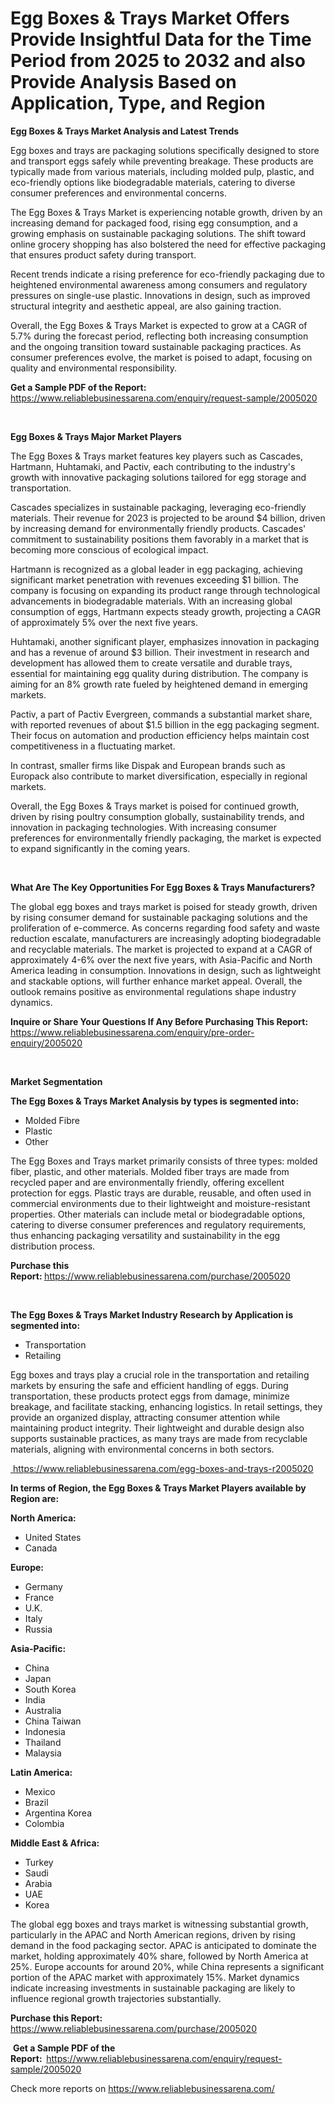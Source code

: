 <p><h1>Egg Boxes & Trays Market Offers Provide Insightful Data for the Time Period from 2025 to 2032 and also Provide Analysis Based on Application, Type, and Region</h1></p><p><strong>Egg Boxes & Trays Market Analysis and Latest Trends</strong></p>
<p><p>Egg boxes and trays are packaging solutions specifically designed to store and transport eggs safely while preventing breakage. These products are typically made from various materials, including molded pulp, plastic, and eco-friendly options like biodegradable materials, catering to diverse consumer preferences and environmental concerns. </p><p>The Egg Boxes & Trays Market is experiencing notable growth, driven by an increasing demand for packaged food, rising egg consumption, and a growing emphasis on sustainable packaging solutions. The shift toward online grocery shopping has also bolstered the need for effective packaging that ensures product safety during transport. </p><p>Recent trends indicate a rising preference for eco-friendly packaging due to heightened environmental awareness among consumers and regulatory pressures on single-use plastic. Innovations in design, such as improved structural integrity and aesthetic appeal, are also gaining traction. </p><p>Overall, the Egg Boxes & Trays Market is expected to grow at a CAGR of 5.7% during the forecast period, reflecting both increasing consumption and the ongoing transition toward sustainable packaging practices. As consumer preferences evolve, the market is poised to adapt, focusing on quality and environmental responsibility.</p></p>
<p><strong>Get a Sample PDF of the Report:&nbsp;</strong> <a href="https://www.reliablebusinessarena.com/enquiry/request-sample/2005020?utm_campaign=3558&utm_medium=2&utm_source=Github&utm_content=ia&utm_term=29032025&utm_id=egg-boxes-trays">https://www.reliablebusinessarena.com/enquiry/request-sample/2005020</a></p>
<p>&nbsp;</p>
<p><strong>Egg Boxes & Trays Major Market Players</strong></p>
<p><p>The Egg Boxes & Trays market features key players such as Cascades, Hartmann, Huhtamaki, and Pactiv, each contributing to the industry's growth with innovative packaging solutions tailored for egg storage and transportation. </p><p>Cascades specializes in sustainable packaging, leveraging eco-friendly materials. Their revenue for 2023 is projected to be around $4 billion, driven by increasing demand for environmentally friendly products. Cascades' commitment to sustainability positions them favorably in a market that is becoming more conscious of ecological impact.</p><p>Hartmann is recognized as a global leader in egg packaging, achieving significant market penetration with revenues exceeding $1 billion. The company is focusing on expanding its product range through technological advancements in biodegradable materials. With an increasing global consumption of eggs, Hartmann expects steady growth, projecting a CAGR of approximately 5% over the next five years.</p><p>Huhtamaki, another significant player, emphasizes innovation in packaging and has a revenue of around $3 billion. Their investment in research and development has allowed them to create versatile and durable trays, essential for maintaining egg quality during distribution. The company is aiming for an 8% growth rate fueled by heightened demand in emerging markets.</p><p>Pactiv, a part of Pactiv Evergreen, commands a substantial market share, with reported revenues of about $1.5 billion in the egg packaging segment. Their focus on automation and production efficiency helps maintain cost competitiveness in a fluctuating market.</p><p>In contrast, smaller firms like Dispak and European brands such as Europack also contribute to market diversification, especially in regional markets.</p><p>Overall, the Egg Boxes & Trays market is poised for continued growth, driven by rising poultry consumption globally, sustainability trends, and innovation in packaging technologies. With increasing consumer preferences for environmentally friendly packaging, the market is expected to expand significantly in the coming years.</p></p>
<p>&nbsp;</p>
<p><strong>What Are The Key Opportunities For Egg Boxes & Trays Manufacturers?</strong></p>
<p><p>The global egg boxes and trays market is poised for steady growth, driven by rising consumer demand for sustainable packaging solutions and the proliferation of e-commerce. As concerns regarding food safety and waste reduction escalate, manufacturers are increasingly adopting biodegradable and recyclable materials. The market is projected to expand at a CAGR of approximately 4-6% over the next five years, with Asia-Pacific and North America leading in consumption. Innovations in design, such as lightweight and stackable options, will further enhance market appeal. Overall, the outlook remains positive as environmental regulations shape industry dynamics.</p></p>
<p><strong>Inquire or Share Your Questions If Any Before Purchasing This Report:</strong> <a href="https://www.reliablebusinessarena.com/enquiry/pre-order-enquiry/2005020?utm_campaign=3558&utm_medium=2&utm_source=Github&utm_content=ia&utm_term=29032025&utm_id=egg-boxes-trays">https://www.reliablebusinessarena.com/enquiry/pre-order-enquiry/2005020</a></p>
<p>&nbsp;</p>
<p><strong>Market Segmentation</strong></p>
<p><strong>The Egg Boxes & Trays Market Analysis by types is segmented into:</strong></p>
<p><ul><li>Molded Fibre</li><li>Plastic</li><li>Other</li></ul></p>
<p><p>The Egg Boxes and Trays market primarily consists of three types: molded fiber, plastic, and other materials. Molded fiber trays are made from recycled paper and are environmentally friendly, offering excellent protection for eggs. Plastic trays are durable, reusable, and often used in commercial environments due to their lightweight and moisture-resistant properties. Other materials can include metal or biodegradable options, catering to diverse consumer preferences and regulatory requirements, thus enhancing packaging versatility and sustainability in the egg distribution process.</p></p>
<p><strong>Purchase this Report:&nbsp;</strong><a href="https://www.reliablebusinessarena.com/purchase/2005020?utm_campaign=3558&utm_medium=2&utm_source=Github&utm_content=ia&utm_term=29032025&utm_id=egg-boxes-trays">https://www.reliablebusinessarena.com/purchase/2005020</a></p>
<p>&nbsp;</p>
<p><strong>The Egg Boxes & Trays Market Industry Research by Application is segmented into:</strong></p>
<p><ul><li>Transportation</li><li>Retailing</li></ul></p>
<p><p>Egg boxes and trays play a crucial role in the transportation and retailing markets by ensuring the safe and efficient handling of eggs. During transportation, these products protect eggs from damage, minimize breakage, and facilitate stacking, enhancing logistics. In retail settings, they provide an organized display, attracting consumer attention while maintaining product integrity. Their lightweight and durable design also supports sustainable practices, as many trays are made from recyclable materials, aligning with environmental concerns in both sectors.</p></p>
<p><a href="https://www.reliablebusinessarena.com/egg-boxes-and-trays-r2005020?utm_campaign=3558&utm_medium=2&utm_source=Github&utm_content=ia&utm_term=29032025&utm_id=egg-boxes-trays">&nbsp;https://www.reliablebusinessarena.com/egg-boxes-and-trays-r2005020</a></p>
<p><strong>In terms of Region, the Egg Boxes & Trays Market Players available by Region are:</strong></p>
<p>
    <p> <strong> North America: </strong>
        <ul>
            <li>United States</li>
            <li>Canada</li>
        </ul>
        </p> 
    <p> <strong> Europe: </strong>
        <ul>
            <li>Germany</li>
            <li>France</li>
            <li>U.K.</li>
            <li>Italy</li>
            <li>Russia</li>
        </ul>
        </p> 
    <p> <strong> Asia-Pacific: </strong>
        <ul>
            <li>China</li>
            <li>Japan</li>
            <li>South Korea</li>
            <li>India</li>
            <li>Australia</li>
            <li>China Taiwan</li>
            <li>Indonesia</li>
            <li>Thailand</li>
            <li>Malaysia</li>
        </ul>
        </p> 
    <p> <strong> Latin America: </strong>
        <ul>
            <li>Mexico</li>
            <li>Brazil</li>
            <li>Argentina Korea</li>
            <li>Colombia</li>
        </ul>
        </p> 
    <p> <strong> Middle East & Africa: </strong>
        <ul>
            <li>Turkey</li>
            <li>Saudi</li>
            <li>Arabia</li>
            <li>UAE</li>
            <li>Korea</li>
        </ul>
    </p>
    </p>
<p><p>The global egg boxes and trays market is witnessing substantial growth, particularly in the APAC and North American regions, driven by rising demand in the food packaging sector. APAC is anticipated to dominate the market, holding approximately 40% share, followed by North America at 25%. Europe accounts for around 20%, while China represents a significant portion of the APAC market with approximately 15%. Market dynamics indicate increasing investments in sustainable packaging are likely to influence regional growth trajectories substantially.</p></p>
<p><strong>Purchase this Report: </strong><a href="https://www.reliablebusinessarena.com/purchase/2005020?utm_campaign=3558&utm_medium=2&utm_source=Github&utm_content=ia&utm_term=29032025&utm_id=egg-boxes-trays">https://www.reliablebusinessarena.com/purchase/2005020</a></p>
<p>&nbsp;<strong>Get a Sample PDF of the Report:&nbsp;&nbsp;</strong><a href="https://www.reliablebusinessarena.com/enquiry/request-sample/2005020?utm_campaign=3558&utm_medium=2&utm_source=Github&utm_content=ia&utm_term=29032025&utm_id=egg-boxes-trays">https://www.reliablebusinessarena.com/enquiry/request-sample/2005020</a></p>
<p><strong></strong></p>
<p>Check more reports on <a href="https://www.reliablebusinessarena.com/?utm_campaign=3558&utm_medium=2&utm_source=Github&utm_content=ia&utm_term=29032025&utm_id=egg-boxes-trays">https://www.reliablebusinessarena.com/</a></p>